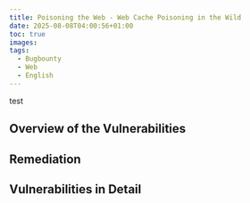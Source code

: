 ```yaml
---
title: Poisoning the Web - Web Cache Poisoning in the Wild
date: 2025-08-08T04:00:56+01:00
toc: true
images: 
tags:
  - Bugbounty
  - Web
  - English
---
```

test


## Overview of the Vulnerabilities

## Remediation

## Vulnerabilities in Detail
